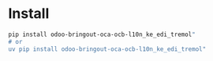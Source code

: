 # Install

```bash
pip install odoo-bringout-oca-ocb-l10n_ke_edi_tremol"
# or
uv pip install odoo-bringout-oca-ocb-l10n_ke_edi_tremol"
```
